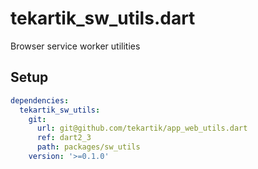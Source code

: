 # tekartik_sw_utils.dart

Browser service worker utilities

## Setup

```yaml
dependencies:
  tekartik_sw_utils:
    git:
      url: git@github.com/tekartik/app_web_utils.dart
      ref: dart2_3
      path: packages/sw_utils
    version: '>=0.1.0'
```